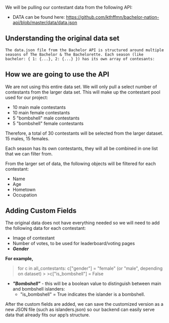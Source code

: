 We will be pulling our contestant data from the following API:
- DATA can be found here: https://github.com/kthffmn/bachelor-nation-api/blob/master/data/data.json

## Understanding the original data set
    The data.json file from the Bachelor API is structured around multiple seasons of The Bachelor & The Bachelorette. Each season (like bachelor: { 1: {...}, 2: {...} }) has its own array of contesants:



## How we are going to use the API
We are not using this entire data set. We will only pull a select number of contestants from the larger data set. This will make up the contestant pool used for our project:
* 10 main male contestants
* 10 main female contestants
* 5 "bombshell" male contestants
* 5 "bombshell" female contestants

Therefore, a total of 30 contestants will be selected from the larger dataset. 15 males, 15 females. 
 
 Each season has its own contestants, they will all be combined in one list that we can filter from.
 

From the larger set of data, the following objects will be filtered for each contestant: 
  * Name
  * Age
  * Hometown
  * Occupation

## Adding Custom Fields
The original data does not have everything needed so we will need to add the following data for each contestant:

  * Image of contestant
  * Number of votes, to be used for leaderboard/voting pages
  * ***Gender***
 
 **For example,**
 
>for c in all_contestants:
    c["gender"] = "female"  (or "male", depending on dataset)
    >
    >c["is_bombshell"] = False

 *  ***"Bombshell"*** - this will be a boolean value to distinguish between main and bombshell islanders: 
    - "is_bombshell" = True indicates the islander is a bombshell.

After the custom fields are added, we can save the customized version as a new JSON file (such as islanders.json) so our backend can easily serve data that already fits our app’s structure.